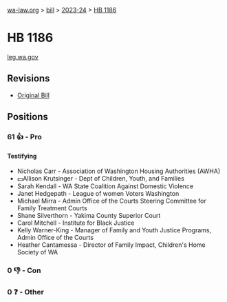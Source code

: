 [wa-law.org](/) > [bill](/bill/) > [2023-24](/bill/2023-24/) > [HB 1186](/bill/2023-24/hb/1186/)

# HB 1186
[leg.wa.gov](https://app.leg.wa.gov/billsummary?BillNumber=1186&Year=2023&Initiative=false)

## Revisions
* [Original Bill](1/)

## Positions
### 61 👍 - Pro
#### Testifying
* Nicholas Carr - Association of Washington Housing Authorities (AWHA)
* 💵Allison Krutsinger - Dept of Children, Youth, and Families
* Sarah Kendall - WA State Coalition Against Domestic Violence
* Janet Hedgepath - League of women Voters Washington
* Michael Mirra - Admin Office of the Courts Steering Committee for Family Treatment Courts
* Shane Silverthorn - Yakima County Superior Court
* Carol Mitchell - Institute for Black Justice
* Kelly Warner-King - Manager of Family and Youth Justice Programs, Admin Office of the Courts
* Heather Cantamessa - Director of Family Impact, Children's Home Society of WA

### 0 👎 - Con

### 0 ❓ - Other
